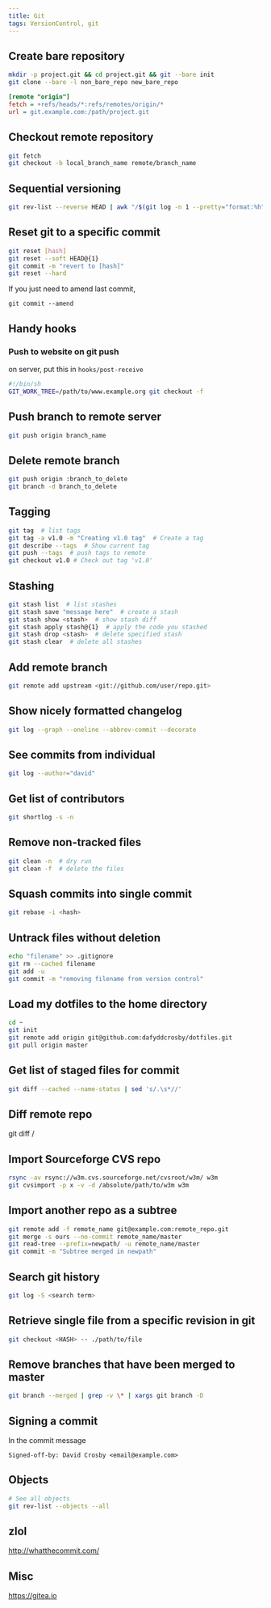 ```yaml
---
title: Git
tags: VersionControl, git
---
```


## Create bare repository

```bash
mkdir -p project.git && cd project.git && git --bare init
git clone --bare -l non_bare_repo new_bare_repo
```

```ini
[remote "origin"]
fetch = +refs/heads/*:refs/remotes/origin/*
url = git.example.com:/path/project.git
```

## Checkout remote repository

```bash
git fetch
git checkout -b local_branch_name remote/branch_name
```

## Sequential versioning

```bash
git rev-list --reverse HEAD | awk "/$(git log -n 1 --pretty="format:%h")/ {print NR}"
```

## Reset git to a specific commit

```bash
git reset [hash]
git reset --soft HEAD@{1}
git commit -m "revert to [hash]"
git reset --hard
```

If you just need to amend last commit,

```
git commit --amend
```

## Handy hooks

### Push to website on git push

on server, put this in ``hooks/post-receive``

```bash
#!/bin/sh
GIT_WORK_TREE=/path/to/www.example.org git checkout -f
```

## Push branch to remote server

```bash
git push origin branch_name
```

## Delete remote branch

```bash
git push origin :branch_to_delete
git branch -d branch_to_delete
```

## Tagging

```bash
git tag  # list tags
git tag -a v1.0 -m "Creating v1.0 tag"  # Create a tag
git describe --tags  # Show current tag
git push --tags  # push tags to remote
git checkout v1.0 # Check out tag 'v1.0'
```

## Stashing

```bash
git stash list  # list stashes
git stash save "message here"  # create a stash
git stash show <stash>  # show stash diff
git stash apply stash@{1}  # apply the code you stashed
git stash drop <stash>  # delete specified stash
git stash clear  # delete all stashes
```

## Add remote branch

```bash
git remote add upstream <git://github.com/user/repo.git>
```

Show nicely formatted changelog
-------------------------------

```bash
git log --graph --oneline --abbrev-commit --decorate
```

See commits from individual
---------------------------

```bash
git log --author="david"
```

Get list of contributors
------------------------

```bash
git shortlog -s -n
```

Remove non-tracked files
------------------------

```bash
git clean -n  # dry run
git clean -f  # delete the files
```

Squash commits into single commit
---------------------------------

```bash
git rebase -i <hash>
```

Untrack files without deletion
------------------------------

```bash
echo "filename" >> .gitignore
git rm --cached filename
git add -u
git commit -m "removing filename from version control"
```

Load my dotfiles to the home directory
--------------------------------------

```bash
cd ~
git init
git remote add origin git@github.com:dafyddcrosby/dotfiles.git
git pull origin master
```

Get list of staged files for commit
-----------------------------------

```bash
git diff --cached --name-status | sed 's/.\s*//'
```

Diff remote repo
----------------



 git diff <branch> <remote>/<branch>

Import Sourceforge CVS repo
---------------------------

```bash
rsync -av rsync://w3m.cvs.sourceforge.net/cvsroot/w3m/ w3m
git cvsimport -p x -v -d /absolute/path/to/w3m w3m
```

Import another repo as a subtree
--------------------------------

```bash
git remote add -f remote_name git@example.com:remote_repo.git
git merge -s ours --no-commit remote_name/master
git read-tree --prefix=newpath/ -u remote_name/master
git commit -m "Subtree merged in newpath"
``` 

Search git history
------------------

```bash
git log -S <search term>
```

## Retrieve single file from a specific revision in git

```bash
git checkout <HASH> -- ./path/to/file
```

## Remove branches that have been merged to master

```bash
git branch --merged | grep -v \* | xargs git branch -D
```

## Signing a commit

In the commit message

```
Signed-off-by: David Crosby <email@example.com>
```

## Objects

```bash
# See all objects
git rev-list --objects --all
```

## zlol

<http://whatthecommit.com/>

## Misc
<https://gitea.io>
